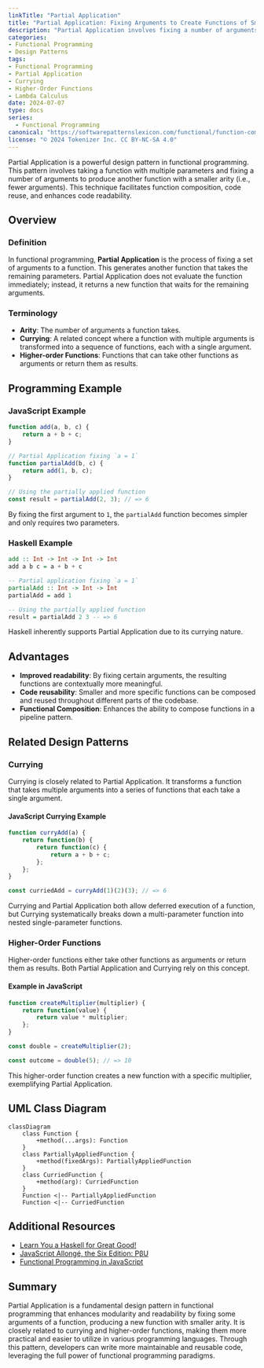 ```yaml
---
linkTitle: "Partial Application"
title: "Partial Application: Fixing Arguments to Create Functions of Smaller Arity"
description: "Partial Application involves fixing a number of arguments to a function, producing another function with a smaller arity. It simplifies functional composition and enhances code readability."
categories:
- Functional Programming
- Design Patterns
tags:
- Functional Programming
- Partial Application
- Currying
- Higher-Order Functions
- Lambda Calculus
date: 2024-07-07
type: docs
series:
  - Functional Programming
canonical: "https://softwarepatternslexicon.com/functional/function-composition-and-transformation-patterns/function-composition/partial-application"
license: "© 2024 Tokenizer Inc. CC BY-NC-SA 4.0"
---
```



Partial Application is a powerful design pattern in functional programming. This pattern involves taking a function with multiple parameters and fixing a number of arguments to produce another function with a smaller arity (i.e., fewer arguments). This technique facilitates function composition, code reuse, and enhances code readability.

## Overview

### Definition

In functional programming, **Partial Application** is the process of fixing a set of arguments to a function. This generates another function that takes the remaining parameters. Partial Application does not evaluate the function immediately; instead, it returns a new function that waits for the remaining arguments.

### Terminology

- **Arity**: The number of arguments a function takes.
- **Currying**: A related concept where a function with multiple arguments is transformed into a sequence of functions, each with a single argument.
- **Higher-order Functions**: Functions that can take other functions as arguments or return them as results.

## Programming Example

### JavaScript Example

```javascript
function add(a, b, c) {
    return a + b + c;
}

// Partial Application fixing `a = 1`
function partialAdd(b, c) {
    return add(1, b, c);
}

// Using the partially applied function
const result = partialAdd(2, 3); // => 6
```

By fixing the first argument to `1`, the `partialAdd` function becomes simpler and only requires two parameters.

### Haskell Example

```haskell
add :: Int -> Int -> Int -> Int
add a b c = a + b + c

-- Partial application fixing `a = 1`
partialAdd :: Int -> Int -> Int
partialAdd = add 1

-- Using the partially applied function
result = partialAdd 2 3 -- => 6
```

Haskell inherently supports Partial Application due to its currying nature.

## Advantages

- **Improved readability**: By fixing certain arguments, the resulting functions are contextually more meaningful.
- **Code reusability**: Smaller and more specific functions can be composed and reused throughout different parts of the codebase.
- **Functional Composition**: Enhances the ability to compose functions in a pipeline pattern.

## Related Design Patterns

### Currying

Currying is closely related to Partial Application. It transforms a function that takes multiple arguments into a series of functions that each take a single argument.

#### JavaScript Currying Example

```javascript
function curryAdd(a) {
    return function(b) {
        return function(c) {
            return a + b + c;
        };
    };
}

const curriedAdd = curryAdd(1)(2)(3); // => 6
```

Currying and Partial Application both allow deferred execution of a function, but Currying systematically breaks down a multi-parameter function into nested single-parameter functions.

### Higher-Order Functions

Higher-order functions either take other functions as arguments or return them as results. Both Partial Application and Currying rely on this concept.

#### Example in JavaScript

```javascript
function createMultiplier(multiplier) {
    return function(value) {
        return value * multiplier;
    };
}

const double = createMultiplier(2);

const outcome = double(5); // => 10
```

This higher-order function creates a new function with a specific multiplier, exemplifying Partial Application.

## UML Class Diagram

```mermaid
classDiagram
    class Function {
        +method(...args): Function
    }
    class PartiallyAppliedFunction {
        +method(fixedArgs): PartiallyAppliedFunction
    }
    class CurriedFunction {
        +method(arg): CurriedFunction
    }
    Function <|-- PartiallyAppliedFunction
    Function <|-- CurriedFunction
```

## Additional Resources

- [Learn You a Haskell for Great Good!](http://learnyouahaskell.com/)
- [JavaScript Allongé, the Six Edition: PβU](https://leanpub.com/javascriptallongesix)
- [Functional Programming in JavaScript](https://www.oreilly.com/library/view/functional-programming-in/9781492041232/)

## Summary

Partial Application is a fundamental design pattern in functional programming that enhances modularity and readability by fixing some arguments of a function, producing a new function with smaller arity. It is closely related to currying and higher-order functions, making them more practical and easier to utilize in various programming languages. Through this pattern, developers can write more maintainable and reusable code, leveraging the full power of functional programming paradigms.

